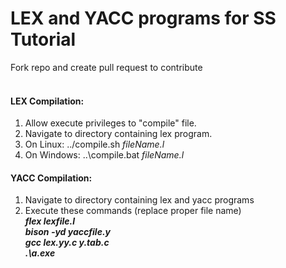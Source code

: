 # LEX and YACC programs for SS Tutorial
Fork repo and create pull request to contribute
</br></br>
#### LEX Compilation:
1. Allow execute privileges to "compile" file.
2. Navigate to directory containing lex program.
3. On Linux:  ../compile.sh  _fileName.l_
4. On Windows:  ..\compile.bat  _fileName.l_


#### YACC Compilation:
1. Navigate to directory containing lex and yacc programs<br>
2. Execute these commands (replace proper file name)<br>
   ***flex lexfile.l***<br>
   ***bison -yd yaccfile.y***<br>
   ***gcc lex.yy.c y.tab.c***<br>
   ***.\a.exe***